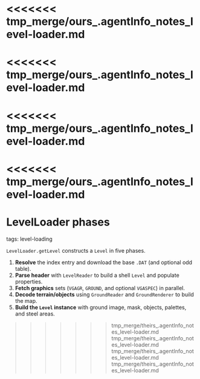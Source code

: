<<<<<<< tmp_merge/ours_.agentInfo_notes_level-loader.md
=======
<<<<<<< tmp_merge/ours_.agentInfo_notes_level-loader.md
=======
<<<<<<< tmp_merge/ours_.agentInfo_notes_level-loader.md
=======
<<<<<<< tmp_merge/ours_.agentInfo_notes_level-loader.md
=======
# LevelLoader phases

tags: level-loading

`LevelLoader.getLevel` constructs a `Level` in five phases.

1. **Resolve** the index entry and download the base `.DAT` (and optional odd table).
2. **Parse header** with `LevelReader` to build a shell `Level` and populate properties.
3. **Fetch graphics** sets (`VGAGR`, `GROUND`, and optional `VGASPEC`) in parallel.
4. **Decode terrain/objects** using `GroundReader` and `GroundRenderer` to build the map.
5. **Build the `Level` instance** with ground image, mask, objects, palettes, and steel areas.
>>>>>>> tmp_merge/theirs_.agentInfo_notes_level-loader.md
>>>>>>> tmp_merge/theirs_.agentInfo_notes_level-loader.md
>>>>>>> tmp_merge/theirs_.agentInfo_notes_level-loader.md
>>>>>>> tmp_merge/theirs_.agentInfo_notes_level-loader.md
